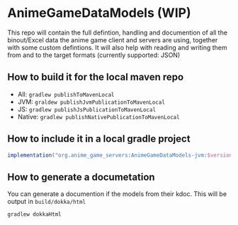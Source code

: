 # AnimeGameDataModels (WIP)
This repo will contain the full defintion, handling and documention of all the binout/Excel data the anime game client and servers are using, together with some custom defintions.
It will also help with reading and writing them from and to the target formats (currently supported: JSON)

## How to build it for the local maven repo
* All:    `gradlew publishToMavenLocal`
* JVM:    `graldew publishJvmPublicationToMavenLocal`
* JS:     `gradlew publishJsPublicationToMavenLocal`
* Native: `gradlew publishNativePublicationToMavenLocal`

## How to include it in a local gradle project
```gradle
implementation("org.anime_game_servers:AnimeGameDataModels-jvm:$version")
```

## How to generate a documetation
You can generate a documention if the models from their kdoc.
This will be output in `build/dokka/html`
```sh
gradlew dokkaHtml
```
